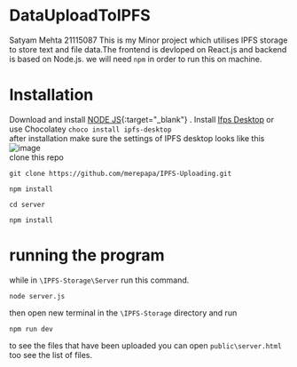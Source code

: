 # DataUploadToIPFS

Satyam Mehta 21115087
This is my Minor project which utilises IPFS storage to store text and file data.The frontend is devloped on React.js and backend is based on Node.js. we will need `npm` in order to run this on machine.

# Installation

Download and install [NODE JS](https://nodejs.org/en/download/prebuilt-installer){:target="_blank"} .
Install [Ifps Desktop](https://docs.ipfs.tech/install/ipfs-desktop/) or use Chocolatey `choco install ipfs-desktop`<br/>
after installation make sure the settings of IPFS desktop looks like this
![image](https://i.ibb.co/Ky5xRBg/NVIDIA-Share-T9gz-MTLmm5.png) <br/>
clone this repo

```
git clone https://github.com/merepapa/IPFS-Uploading.git
```

```
npm install
```

```
cd server
```

```
npm install
```

# running the program

while in `\IPFS-Storage\Server`
run this command.

```
node server.js
```

then open new terminal in the `\IPFS-Storage` directory and run

```
npm run dev
```

to see the files that have been uploaded you can open `public\server.html` too see the list of files.
